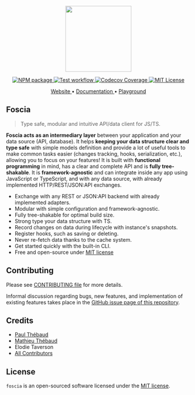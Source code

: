 <p align="center">
  <a href="https://foscia.dev">
    <img width="180" src="https://foscia.dev/img/icon.svg" alt="">
  </a>
</p>

<p align="center">
<a href="https://www.npmjs.com/package/@foscia/core">
  <img src="https://img.shields.io/npm/v/@foscia/core" alt="NPM package">
</a>
<a href="https://github.com/foscia-dev/foscia/actions/workflows/tests.yml">
  <img src="https://github.com/foscia-dev/foscia/actions/workflows/tests.yml/badge.svg" alt="Test workflow">
</a>
<a href="https://codecov.io/gh/foscia-dev/foscia">
  <img src="https://codecov.io/gh/foscia-dev/foscia/branch/main/graph/badge.svg" alt="Codecov Coverage">
</a>
<a href="https://github.com/foscia-dev/foscia/blob/main/LICENSE">
  <img src="https://img.shields.io/npm/l/%40foscia%2Fcore" alt="MIT License">
</a>
</p>

<p align="center">
<a href="https://foscia.dev">
  Website
</a>
•
<a href="https://foscia.dev/docs/getting-started">
  Documentation
</a>
•
<a href="https://codesandbox.io/p/sandbox/boring-hoover-9n3ylg?file=%2Fsrc%2Fplayground.ts%3A11%2C42">
  Playground
</a>
</p>

## Foscia

> Type safe, modular and intuitive API/data client for JS/TS.

**Foscia acts as an intermediary layer** between your application and
your data source (API, database). It helps **keeping your data structure clear
and type safe** with simple models definition and provide a lot of
useful tools to make common tasks easier (changes tracking, hooks,
serialization, etc.), allowing you to focus on your features!
It is built with **functional programming** in mind, has a clear and complete
API and is **fully tree-shakable**.
It is **framework-agnostic** and can integrate inside
any app using JavaScript or TypeScript, and with any data source,
with already implemented HTTP/REST/JSON:API exchanges.

- Exchange with any REST or JSON:API backend with already implemented adapters.
- Modular with simple configuration and framework-agnostic.
- Fully tree-shakable for optimal build size.
- Strong type your data structure with TS.
- Record changes on data during lifecycle with instance's snapshots.
- Register hooks, such as saving or deleting.
- Never re-fetch data thanks to the cache system.
- Get started quickly with the built-in CLI.
- Free and open-source under [MIT license](https://opensource.org/licenses/MIT)

## Contributing

Please see [CONTRIBUTING file](CONTRIBUTING.md) for more details.

Informal discussion regarding bugs, new features, and implementation of existing
features takes place in the
[GitHub issue page of this repository](https://github.com/foscia-dev/foscia/issues).

## Credits

- [Paul Thébaud](https://github.com/paul-thebaud)
- [Mathieu Thébaud](https://github.com/mthebaud)
- Elodie Taverson
- [All Contributors](https://github.com/foscia-dev/foscia/graphs/contributors)

## License

`foscia` is an open-sourced software licensed under the
[MIT license](LICENSE).
